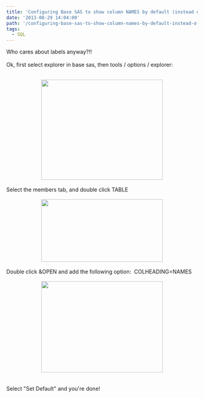 ```yaml
---
title: 'Configuring Base SAS to show column NAMES by default (instead of labels)'
date: '2013-08-29 14:04:00'
path: '/configuring-base-sas-to-show-column-names-by-default-instead-of-labels/'
tags:
  - SQL
---
```


Who cares about labels anyway?!!<br /><br />Ok, first select explorer in base sas, then tools / options / explorer:<br /><br /><div style="clear: both; text-align: center;"><a href="../images/Screen+Shot+2013-08-29+at+15.00.31.png" style="margin-left: 1em; margin-right: 1em;"><img border="0" height="264" src="http://1.bp.blogspot.com/-tJzDjWP1LJM/Uh9UMGgIrHI/AAAAAAAAAX0/5z9yiGiPEQk/s320/Screen+Shot+2013-08-29+at+15.00.31.png" width="320" /></a></div><br />Select the members tab, and double click TABLE<br /><br /><div style="clear: both; text-align: center;"><a href="../images/Screen+Shot+2013-08-29+at+15.01.39.png" style="margin-left: 1em; margin-right: 1em;"><img border="0" height="165" src="http://4.bp.blogspot.com/-Y-3I7jvjo8Q/Uh9UYai1xgI/AAAAAAAAAX8/PG_FmYYV0pY/s320/Screen+Shot+2013-08-29+at+15.01.39.png" width="320" /></a></div><br />Double click &amp;OPEN and add the following option: &nbsp;COLHEADING=NAMES<br /><br /><div style="clear: both; text-align: center;"><a href="../images/Screen+Shot+2013-08-29+at+15.03.19.png" style="margin-left: 1em; margin-right: 1em;"><img border="0" height="240" src="http://3.bp.blogspot.com/-9Z1-J_q7l4s/Uh9Uyju15QI/AAAAAAAAAYE/YtV0oGYaZxI/s320/Screen+Shot+2013-08-29+at+15.03.19.png" width="320" /></a></div><br /><br />Select "Set Default" and you're done!<br /><br />
